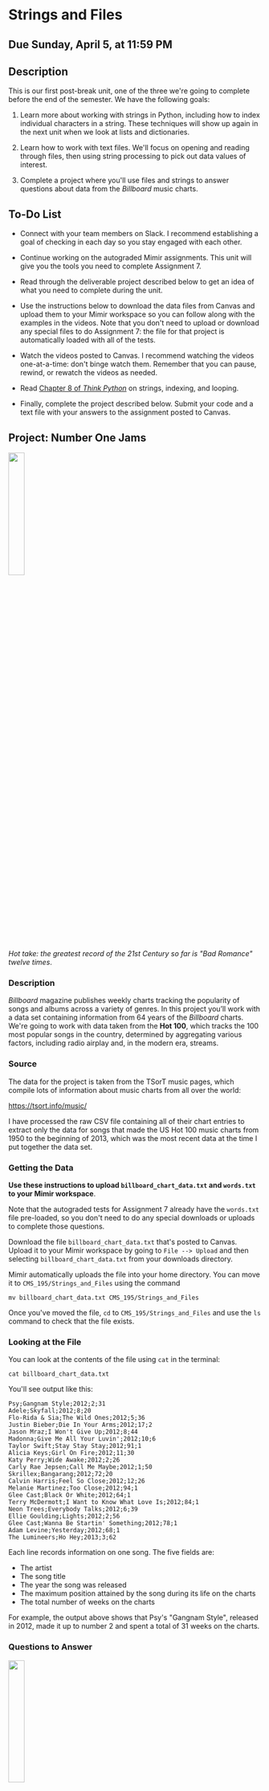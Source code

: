 # Strings and Files

## Due Sunday, April 5, at 11:59 PM

## Description

This is our first post-break unit, one of the three we're going to complete before the end of the semester. We have the following goals:

1. Learn more about working with strings in Python, including how to index individual characters in a string. These techniques will show up again in the next unit when we look at lists and dictionaries.

2. Learn how to work with text files. We'll focus on opening and reading through files, then using string processing to pick out data values of interest.

3. Complete a project where you'll use files and strings to answer questions about data from the *Billboard* music charts.

## To-Do List

- Connect with your team members on Slack. I recommend establishing a goal of checking in each day so you stay engaged with each other.

- Continue working on the autograded Mimir assignments. This unit will give you the tools you need to complete Assignment 7.

- Read through the deliverable project described below to get an idea of what you need to complete during the unit.

- Use the instructions below to download the data files from Canvas and upload them to your Mimir workspace so you can follow along
with the examples in the videos. Note that you don't need to upload or download any special files to do Assignment 7: the file for that project is automatically loaded with all of the tests.

- Watch the videos posted to Canvas. I recommend watching the videos one-at-a-time: don't binge watch them. Remember that you can pause, rewind, or rewatch the videos as needed.

- Read [Chapter 8 of *Think Python*](http://greenteapress.com/thinkpython2/html/thinkpython2009.html) on strings, indexing, and looping.

- Finally, complete the project described below. Submit your code and a text file with your answers to the assignment posted to Canvas.


## Project: Number One Jams

<img src="https://upload.wikimedia.org/wikipedia/en/c/cc/Lady_Gaga_-_Bad_Romance.png" width="25%" />

*Hot take: the greatest record of the 21st Century so far is "Bad Romance" twelve times*.

### Description

*Billboard* magazine publishes weekly charts tracking the popularity of songs and albums across a variety of genres. 
In this project you’ll work with a data set containing information from 64 years of the *Billboard* charts.
We're going to work with data taken from the **Hot 100**, which tracks the 100 most popular songs in the country, determined
by aggregating various factors, including radio airplay and, in the modern era, streams.

### Source

The data for the project is taken from the TSorT music pages, which compile lots of information about music charts from all over the world:

https://tsort.info/music/

I have processed the raw CSV file containing all of their chart entries to extract only the data for songs that made the US Hot 100 
music charts from 1950 to the beginning of 2013, which was the most recent data at the time I put together the data set.

### Getting the Data

**Use these instructions to upload `billboard_chart_data.txt` and `words.txt` to your Mimir workspace**.

Note that the autograded tests for Assignment 7 already have the `words.txt` file pre-loaded, so you don't need to do any special 
downloads or uploads to complete those questions.

Download the file `billboard_chart_data.txt` that's posted to Canvas. Upload it to your Mimir workspace by going to `File --> Upload` 
and then selecting `billboard_chart_data.txt` from your downloads directory.

Mimir automatically uploads the file into your home directory. You can move it to `CMS_195/Strings_and_Files` using the command

```
mv billboard_chart_data.txt CMS_195/Strings_and_Files
```

Once you've moved the file, `cd` to `CMS_195/Strings_and_Files` and use the `ls` command to check that the file exists.

### Looking at the File

You can look at the contents of the file using `cat` in the terminal:

```
cat billboard_chart_data.txt
```

You'll see output like this:

```
Psy;Gangnam Style;2012;2;31
Adele;Skyfall;2012;8;20
Flo-Rida & Sia;The Wild Ones;2012;5;36
Justin Bieber;Die In Your Arms;2012;17;2
Jason Mraz;I Won't Give Up;2012;8;44
Madonna;Give Me All Your Luvin';2012;10;6
Taylor Swift;Stay Stay Stay;2012;91;1
Alicia Keys;Girl On Fire;2012;11;30
Katy Perry;Wide Awake;2012;2;26
Carly Rae Jepsen;Call Me Maybe;2012;1;50
Skrillex;Bangarang;2012;72;20
Calvin Harris;Feel So Close;2012;12;26
Melanie Martinez;Too Close;2012;94;1
Glee Cast;Black Or White;2012;64;1
Terry McDermott;I Want to Know What Love Is;2012;84;1
Neon Trees;Everybody Talks;2012;6;39
Ellie Goulding;Lights;2012;2;56
Glee Cast;Wanna Be Startin' Something;2012;78;1
Adam Levine;Yesterday;2012;68;1
The Lumineers;Ho Hey;2013;3;62
```

Each line records information on one song. The five fields are:

- The artist
- The song title
- The year the song was released
- The maximum position attained by the song during its life on the charts
- The total number of weeks on the charts

For example, the output above shows that Psy's "Gangnam Style", released in 2012, made it up to number 2 and spent a total of 31 weeks
 on the charts.
 
 
### Questions to Answer

<img src="https://upload.wikimedia.org/wikipedia/en/f/f5/Elvis_Presley_LPM-1254_Album_Cover.jpg" width="25%" />

1. How many songs are in the entire data set?

2. Which artist has more all-time chart appearances: Prince or Madonna?

3. Find and print all of the number one hits by Elvis Presley.

4. Which song spent the greatest total number of weeks on the charts?

5. A major change in the charts took place in late 1991, when *Billboard* switched to using Nielsen’s SoundScan 
technology to automatically track radio play of songs. Prior to 1991, song popularity was determined from surveys filled 
out by radio stations. It’s been said that the switch to SoundScan led to popular songs remaining on the charts longer
than the old survey system. Determine if this is empirically true by calculating the average time spent on the charts
for songs released in 1991 or earlier and songs released in 1992 or later.

### Submission

Write one `.py` file for each question. Upload all your files and **a text file containing the answer to the questions** to the 
assignment I've created on Canvas.

**Please upload an individual submission**, even if you've worked with others to complete the project.

### Tips

- **Start early**! **Don't wait until the last minute**!

- Watch all of the videos posted to Canvas. You'll need to use the strategies described in the last video to step through each line
of the file and break it into its components.

- Remember that you can work with your team or other members of the class to finish the project.



